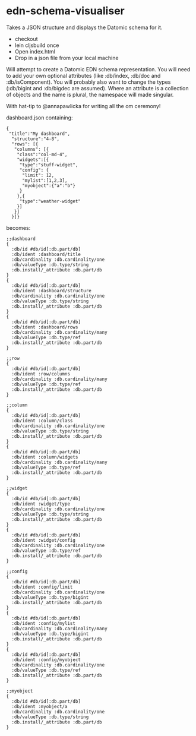 edn-schema-visualiser
=====================

Takes a JSON structure and displays the Datomic schema for it.

* checkout
* lein cljsbuild once
* Open index.html
* Drop in a json file from your local machine

Will attempt to create a Datomic EDN schema representation.  You will need to add your own optional attributes (like :db/index, :db/doc and :db/isComponent).  You will probably also want to change the types (:db/bigint and :db/bigdec are assumed).  Where an attribute is a collection of objects and the name is plural, the namespace will made singular.

With hat-tip to @annapawlicka for writing all the om ceremony!

dashboard.json containing:

```
{
 "title":"My dashboard",
  "structure":"4-8",
  "rows": [{
   "columns": [{
    "class":"col-md-4",
    "widgets":[{
     "type":"stuff-widget",
     "config": {
      "limit": 12,
      "mylist":[1,2,3],
      "myobject":{"a":"b"}
     }
    },{
     "type":"weather-widget"
    }]
   }]
  }]}
```

becomes:

```
;;dashboard
{
  :db/id #db/id[:db.part/db]
  :db/ident :dashboard/title
  :db/cardinality :db.cardinality/one
  :db/valueType :db.type/string
  :db.install/_attribute :db.part/db
}
{
  :db/id #db/id[:db.part/db]
  :db/ident :dashboard/structure
  :db/cardinality :db.cardinality/one
  :db/valueType :db.type/string
  :db.install/_attribute :db.part/db
}
{
  :db/id #db/id[:db.part/db]
  :db/ident :dashboard/rows
  :db/cardinality :db.cardinality/many
  :db/valueType :db.type/ref
  :db.install/_attribute :db.part/db
}

;;row
{
  :db/id #db/id[:db.part/db]
  :db/ident :row/columns
  :db/cardinality :db.cardinality/many
  :db/valueType :db.type/ref
  :db.install/_attribute :db.part/db
}

;;column
{
  :db/id #db/id[:db.part/db]
  :db/ident :column/class
  :db/cardinality :db.cardinality/one
  :db/valueType :db.type/string
  :db.install/_attribute :db.part/db
}
{
  :db/id #db/id[:db.part/db]
  :db/ident :column/widgets
  :db/cardinality :db.cardinality/many
  :db/valueType :db.type/ref
  :db.install/_attribute :db.part/db
}

;;widget
{
  :db/id #db/id[:db.part/db]
  :db/ident :widget/type
  :db/cardinality :db.cardinality/one
  :db/valueType :db.type/string
  :db.install/_attribute :db.part/db
}
{
  :db/id #db/id[:db.part/db]
  :db/ident :widget/config
  :db/cardinality :db.cardinality/one
  :db/valueType :db.type/ref
  :db.install/_attribute :db.part/db
}

;;config
{
  :db/id #db/id[:db.part/db]
  :db/ident :config/limit
  :db/cardinality :db.cardinality/one
  :db/valueType :db.type/bigint
  :db.install/_attribute :db.part/db
}
{
  :db/id #db/id[:db.part/db]
  :db/ident :config/mylist
  :db/cardinality :db.cardinality/many
  :db/valueType :db.type/bigint
  :db.install/_attribute :db.part/db
}
{
  :db/id #db/id[:db.part/db]
  :db/ident :config/myobject
  :db/cardinality :db.cardinality/one
  :db/valueType :db.type/ref
  :db.install/_attribute :db.part/db
}

;;myobject
{
  :db/id #db/id[:db.part/db]
  :db/ident :myobject/a
  :db/cardinality :db.cardinality/one
  :db/valueType :db.type/string
  :db.install/_attribute :db.part/db
}
```
